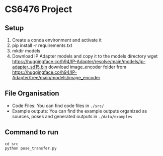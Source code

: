 # CS6476 Project
## Setup
1. Create a conda environment and activate it
2. pip install -r requirements.txt
3. mkdir models
4. Download IP Adapter models and copy it to the models directory
    wget https://huggingface.co/h94/IP-Adapter/resolve/main/models/ip-adapter_sd15.bin
    download image_encoder folder from https://huggingface.co/h94/IP-Adapter/tree/main/models/image_encoder
   
## File Organisation
- Code Files: You can find code files in `./src/`
- Example outputs: You can find the example outputs organized as sources, poses and generated outputs in `./data/examples`


## Command to run
```
cd src
python pose_transfer.py
```
  


